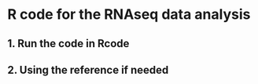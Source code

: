 # R code for the RNAseq data analysis
## 1. Run the code in Rcode
## 2. Using the reference if needed
